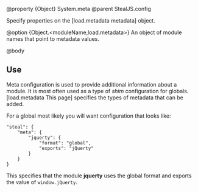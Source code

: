 @property {Object} System.meta
@parent StealJS.config

Specify properties on the [load.metadata metadata] object.  

@option {Object.<moduleName,load.metadata>} An object of module names that
point to metadata values.

@body

## Use

Meta configuration is used to provide additional information about a module. It is most often used as a type of *shim* configuration for globals. [load.metadata This page] specifies the types of metadata that can be added.

For a global most likely you will want configuration that looks like:

```
"steal": {
	"meta": {
		"jquerty": {
			"format": "global",
			"exports": "jQuerty"
		}
	}
}
```

This specifies that the module **jquerty** uses the global format and exports the value of `window.jQuerty`.
